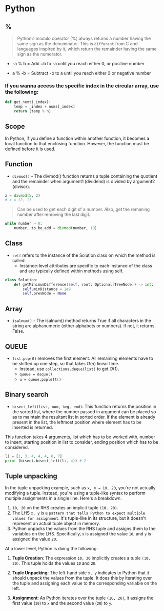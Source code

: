 # Python

## %

> Python’s modulo operator (%) always returns a number having the same sign as the denominator. This is `different` from C and languages inspired by it, which return the remainder having the same sign as the numerator.

- -a % b = Add +b to -a until you reach either 0, or positive number

- a % -b = Subtract -b to a until you reach either 0 or negative number

### If you wanna access the specific index in the circular array, use the following:

```python
def get_next(_index):
    temp = _index + nums[_index]
    return (temp % n) 
```


## Scope

 In Python, if you define a function within another function, it becomes a local function to that enclosing function. However, the function must be defined before it is used.

## Function

- `divmod()` - The divmod() function returns a tuple containing the quotient  and the remainder when argument1 (dividend) is divided by argument2 (divisor).

```python
x = divmod(5, 2)
# x = (2, 1)
```

> Can be used to get each digit of a number. Also, get the remaning number after removing the last digit.

```python
while number > 0:
    number, to_be_add = divmod(number, 10)
```

## Class

- `self` refers to the instance of the Solution class on which the method is called.
    - Instance-level attributes are specific to each instance of the class and are typically defined within methods using self.

```python
class Solution:
    def getMinimumDifference(self, root: Optional[TreeNode]) -> int:
        self.minDistance = 1e9
        self.prevNode = None
```

## Array

- `isalnum()` - The isalnum() method returns True if all characters in the string are alphanumeric (either alphabets or numbers). If not, it returns False.

## QUEUE

- `list.pop(0)` removes the first element. All remaining elements have to be shifted up one step, so that takes $O(n)$ linear time.
    - Instead, use `collections.deque(list)` to get $O(1)$. 
    - `queue = deque()`
    - `u = queue.popleft()`


## Binary search

- `bisect_left(list, num, beg, end)`: This function returns the position in the sorted list, where the number passed in argument can be placed so as to maintain the resultant list in sorted order. If the element is already present in the list, the leftmost position where element has to be inserted is returned. 

This function takes 4 arguments, list which has to be worked with, number to insert, starting position in list to consider, ending position which has to be considered. 

```python
li = [1, 3, 4, 4, 4, 6, 7]
print (bisect.bisect_left(li, 4)) # 2
```

## Tuple unpacking

In the tuple unpacking example, such as `x, y = 10, 20`, you're not actually modifying a tuple. Instead, you're using a tuple-like syntax to perform multiple assignments in a single line. Here's a breakdown:

1. `10, 20` on the RHS creates an implicit tuple `(10, 20)`.
2. The LHS `x, y` is a `pattern that tells Python to expect multiple values for assignment`. It's tuple-like in its structure, but it doesn't represent an actual tuple object in memory.
3. Python unpacks the values from the RHS tuple and assigns them to the variables on the LHS. Specifically, `x` is assigned the value `10`, and `y` is assigned the value `20`.

At a lower level, Python is doing the following:

1. **Tuple Creation**: The expression `10, 20` implicitly creates a tuple `(10, 20)`. This tuple holds the values `10` and `20`.

2. **Tuple Unpacking**: The left-hand side `x, y` indicates to Python that it should unpack the values from the tuple. It does this by iterating over the tuple and assigning each value to the corresponding variable on the left.

3. **Assignment**: As Python iterates over the tuple `(10, 20)`, it assigns the first value (`10`) to `x` and the second value (`20`) to `y`.
